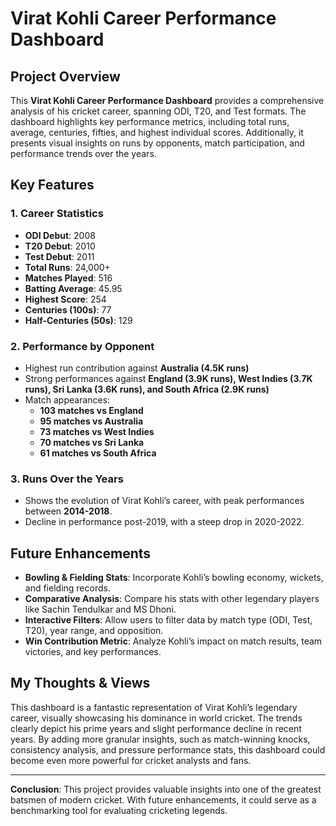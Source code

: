 # Virat Kohli Career Performance Dashboard

## Project Overview
This **Virat Kohli Career Performance Dashboard** provides a comprehensive analysis of his cricket career, spanning ODI, T20, and Test formats. The dashboard highlights key performance metrics, including total runs, average, centuries, fifties, and highest individual scores. Additionally, it presents visual insights on runs by opponents, match participation, and performance trends over the years.

## Key Features
### 1. **Career Statistics**
- **ODI Debut**: 2008
- **T20 Debut**: 2010
- **Test Debut**: 2011
- **Total Runs**: 24,000+
- **Matches Played**: 516
- **Batting Average**: 45.95
- **Highest Score**: 254
- **Centuries (100s)**: 77
- **Half-Centuries (50s)**: 129

### 2. **Performance by Opponent**
- Highest run contribution against **Australia (4.5K runs)**
- Strong performances against **England (3.9K runs), West Indies (3.7K runs), Sri Lanka (3.6K runs), and South Africa (2.9K runs)**
- Match appearances:
  - **103 matches vs England**
  - **95 matches vs Australia**
  - **73 matches vs West Indies**
  - **70 matches vs Sri Lanka**
  - **61 matches vs South Africa**

### 3. **Runs Over the Years**
- Shows the evolution of Virat Kohli’s career, with peak performances between **2014-2018**.
- Decline in performance post-2019, with a steep drop in 2020-2022.

## Future Enhancements
- **Bowling & Fielding Stats**: Incorporate Kohli’s bowling economy, wickets, and fielding records.
- **Comparative Analysis**: Compare his stats with other legendary players like Sachin Tendulkar and MS Dhoni.
- **Interactive Filters**: Allow users to filter data by match type (ODI, Test, T20), year range, and opposition.
- **Win Contribution Metric**: Analyze Kohli’s impact on match results, team victories, and key performances.

## My Thoughts & Views
This dashboard is a fantastic representation of Virat Kohli’s legendary career, visually showcasing his dominance in world cricket. The trends clearly depict his prime years and slight performance decline in recent years. By adding more granular insights, such as match-winning knocks, consistency analysis, and pressure performance stats, this dashboard could become even more powerful for cricket analysts and fans.

---
**Conclusion**: This project provides valuable insights into one of the greatest batsmen of modern cricket. With future enhancements, it could serve as a benchmarking tool for evaluating cricketing legends.

